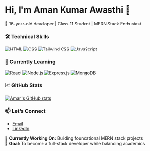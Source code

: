 # Hi, I'm Aman Kumar Awasthi 👋

🚀 16-year-old developer | Class 11 Student | MERN Stack Enthusiast  

### 🛠️ Technical Skills
![HTML](https://img.shields.io/badge/HTML5-E34F26?style=flat&logo=html5&logoColor=white)
![CSS](https://img.shields.io/badge/CSS3-1572B6?style=flat&logo=css3&logoColor=white)
![Tailwind CSS](https://img.shields.io/badge/Tailwind_CSS-38B2AC?style=flat&logo=tailwind-css&logoColor=white)
![JavaScript](https://img.shields.io/badge/JavaScript-F7DF1E?style=flat&logo=javascript&logoColor=black)

### 🌱 Currently Learning
![React](https://img.shields.io/badge/React-20232A?style=flat&logo=react&logoColor=61DAFB)
![Node.js](https://img.shields.io/badge/Node.js-339933?style=flat&logo=node.js&logoColor=white)
![Express.js](https://img.shields.io/badge/Express.js-000000?style=flat&logo=express&logoColor=white)
![MongoDB](https://img.shields.io/badge/MongoDB-47A248?style=flat&logo=mongodb&logoColor=white)

### 📈 GitHub Stats
[![Aman's GitHub stats](https://github-readme-stats.vercel.app/api?username=MernByAman&show_icons=true&theme=onedark)](https://github.com/MernByAman)

### 📫 Let's Connect
- [Email](mailto:amanthemerndev@gmail.com)
- [LinkedIn](https://www.linkedin.com/in/mernbyaman/)

🚧 **Currently Working On:** Building foundational MERN stack projects  
🎯 **Goal:** To become a full-stack developer while balancing academics
